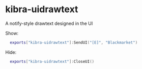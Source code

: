 # kibra-uidrawtext
A notify-style drawtext designed in the UI

Show: 
```lua
  exports["kibra-uidrawtext"]:SendUI("[E]", "Blackmarket")
```

Hide:
```lua
  exports["kibra-uidrawtext"]:CloseUI()
```
